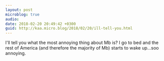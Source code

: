 ```yaml
---
layout: post
microblog: true
audio: 
date: 2018-02-20 20:49:42 +0300
guid: http://kaa.micro.blog/2018/02/20/ill-tell-you.html
---
```

I'll tell you what the most annoying thing about Mb is? I go to bed and the rest of America (and therefore the majority of Mb) starts to wake up...soo annoying.
